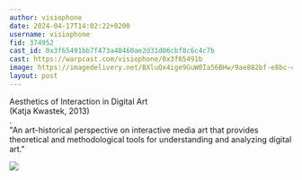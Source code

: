 ```yaml
---
author: visiophone
date: 2024-04-17T14:02:22+0200
username: visiophone
fid: 374952
cast_id: 0x3f65491bb7f473a40460ae2d31d06cbf8c6c4c7b
cast: https://warpcast.com/visiophone/0x3f65491b
image: https://imagedelivery.net/BXluQx4ige9GuW0Ia56BHw/9ae882bf-e8bc-4511-6fc1-d0ee745aa700/original
layout: post
---
```

Aesthetics of Interaction in Digital Art  
(Katja Kwastek, 2013)  
.  
"An art-historical perspective on interactive media art that provides theoretical and methodological tools for understanding and analyzing digital art."  

![](https://imagedelivery.net/BXluQx4ige9GuW0Ia56BHw/9ae882bf-e8bc-4511-6fc1-d0ee745aa700/original)